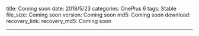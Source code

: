title: Coming soon
date: 2018/5/23
categories: OnePlus 6
tags: Stable
file_size: Coming soon
version: Coming soon
md5: Coming soon
download: 
recovery_link: 
recovery_md5: Coming soon

---
